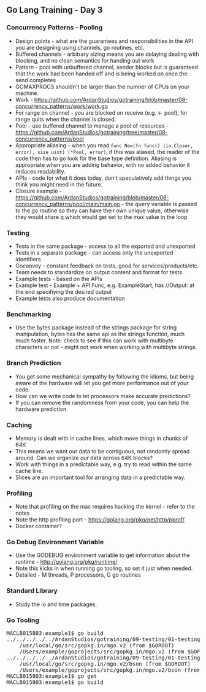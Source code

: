 ## Go Lang Training - Day 3

### Concurrency Patterns - Pooling

* Design points - what are the guarantees and responsibilities in the API you
are designing using channels, go routines, etc.
* Buffered channels - arbitrary sizing means you are delaying dealing with blocking,
and no clean semantics for handing out work
* Pattern - pool with unbuffered channel, sender blocks but is guaranteed that the
work had been handed off and is being worked on once the send completes
* GOMAXPROCS shouldn't be larger than the numner of CPUs on your machine.
* Work - https://github.com/ArdanStudios/gotraining/blob/master/08-concurrency_patterns/work/work.go
* For range on channel - you are blocked on receive (e.g. <- pool), for range quits
when the channel is closed.
* Pool - use buffered channel to manage a pool of resources - https://github.com/ArdanStudios/gotraining/tree/master/08-concurrency_patterns/pool
* Appropriate aliasing - when you read `func New(fn func() (io.Closer, error), size uint) (*Pool, error)`,
if this was aliased, the reader of the code then has to go look for the base type
definition. Aliasing is appropriate when you are adding behavior, with no added
behavior it reduces readability.
* APIs - code for what it does today, don't speculatively add things you think you
might need in the future.
* Closure example - https://github.com/ArdanStudios/gotraining/blob/master/08-concurrency_patterns/pool/main/main.go -
the query variable is passed to the go routine so they can have their own unique value,
otherwise they would share q which would get set to the max value in the loop


### Testing

* Tests in the same package - access to all the exported and unexported
* Tests in a separate package - can access only the unexported identifiers
* Goconvey - constant feedback on tests, good for services/products/etc.
* Team needs to standardize on output content and format for tests.
* Example tests - based on the APIs
* Example test - Example + API Func, e.g. ExampleStart, has //Output: at the
end specifiying the desired output
* Example tests also produce documentation

### Benchmarking

* Use the bytes package instead of the strings package for string manipulation,
bytes has the same api as the strings function, much much faster. Note: check
to see if this can work with multibyte characters or not - might not work
when working with multibyte strings.

### Branch Prediction

* You get some mechanical sympathy by following the idioms, but being aware of
the hardware will let you get more performance out of your code.
* How can we write code to let processors make accurate predictions?
* If you can remove the randomness from your code, you can help the hardware
prediction.

### Caching

* Memory is dealt with in cache lines, which move things in chunks of 64K
* This means we want our data to be contiguous, not randomly spread around. Can we
organize our data across 64K blocks?
* Work with things in a predictable way, e.g. try to read within the same cache
line.
* Slices are an important tool for arranging data in a predictable way.

### Profiling

* Note that profiling on the mac requires hacking the kernel - refer to the notes
* Note the http profiling port - https://golang.org/pkg/net/http/pprof/
* Docker container?

### Go Debug Environment Variable

* Use the GODEBUG environment variable to get information about the runtime -
http://golang.org/pkg/runtime/
* Note this kicks in when running go tooling, so set it just when needed.
* Detailed - M threads, P processors, G go routines

### Standard Library

* Study the io and time packages.



### Go Tooling

<pre>
MACLB015803:example1$ go build
../../../../../ArdanStudios/gotraining/09-testing/01-testing/example1/mongodb/mongodb.go:13:2: cannot find package "gopkg.in/mgo.v2" in any of:
	/usr/local/go/src/gopkg.in/mgo.v2 (from $GOROOT)
	/Users/example/goprojects/src/gopkg.in/mgo.v2 (from $GOPATH)
../../../../../ArdanStudios/gotraining/09-testing/01-testing/example1/buoy/buoy.go:15:2: cannot find package "gopkg.in/mgo.v2/bson" in any of:
	/usr/local/go/src/gopkg.in/mgo.v2/bson (from $GOROOT)
	/Users/example/goprojects/src/gopkg.in/mgo.v2/bson (from $GOPATH)
MACLB015803:example1$ go get
MACLB015803:example1$ go build
</pre>
